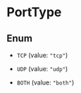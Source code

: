 

# PortType

## Enum


* `TCP` (value: `"tcp"`)

* `UDP` (value: `"udp"`)

* `BOTH` (value: `"both"`)



